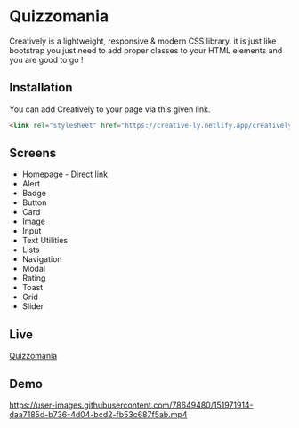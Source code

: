 # Quizzomania

Creatively is a lightweight, responsive & modern CSS library. it is just like bootstrap you just need to add proper classes to your HTML elements and you are good to go ! 

## Installation

You can add Creatively to your page via this given link.

```html
<link rel="stylesheet" href="https://creative-ly.netlify.app/creatively.css">
```

## Screens
 - Homepage - [Direct link](https://quizzomania.netlify.app/)
 - Alert
 - Badge
 - Button
 - Card
 - Image
 - Input
 - Text Utilities
 - Lists
 - Navigation
 - Modal
 - Rating
 - Toast
 - Grid
 - Slider

## Live
[Quizzomania](https://quizzomania.netlify.app/)

## Demo
https://user-images.githubusercontent.com/78649480/151971914-daa7185d-b736-4d04-bcd2-fb53c687f5ab.mp4

